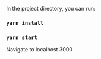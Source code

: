 In the project directory, you can run:

### `yarn install`
### `yarn start`

Navigate to localhost 3000

